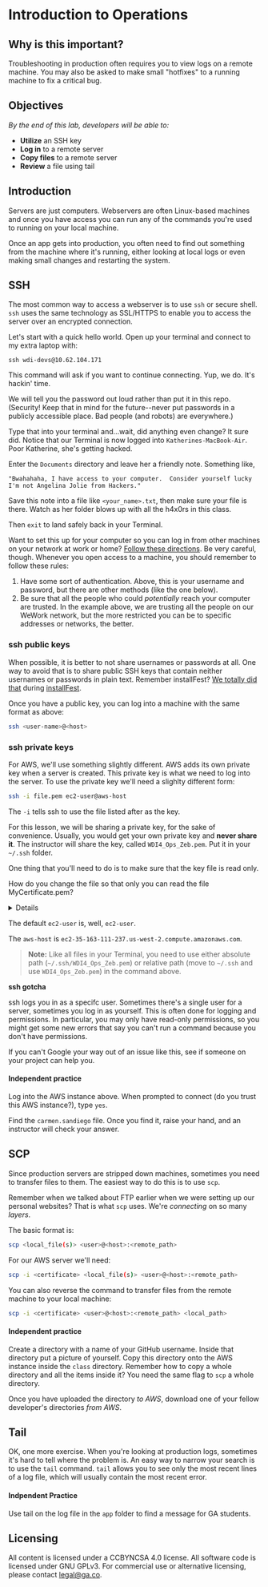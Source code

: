 <!--Actually 9:50 WDI2-->

<!--9:40 WDI3 -->
<!--9:40 5 minutes -->

<!--Hook: Think back to day 1.  Remember all that talk of the 7 layers of computer networking?  We talked briefly about the "Application" layer.  Long enough to mention that the "Application" layer indicates the type of data we're sending.  90% of the time as a web developer, you will be communicating with the HTTP or HTTPS type.  But we've already talked about sending Postgres traffic, Mongo traffic, and today we'll talk about a very special type of traffic--the type that lets you log in remotely to another machine...say, a web server.  -->

<!--Stress throughout this class to Read, Search, Ask...especially Read.  These directions are written approximately as clearly as new documentation.  Devs will need to put all the pieces of the puzzle together themselves without any external explanation. -->

# Introduction to Operations 

## Why is this important?

Troubleshooting in production often requires you to view logs on a remote machine. You may also be asked to 
make small "hotfixes" to a running machine to fix a critical bug.
 
## Objectives

*By the end of this lab, developers will be able to:*
* __Utilize__ an SSH key
* __Log in__ to a remote server 
* __Copy files__ to a remote server
* __Review__ a file using tail

## Introduction

Servers are just computers. Webservers are often Linux-based machines and once you have access you can run 
any of the commands you're used to running on your local machine. 

Once an app gets into production, you often need to find out something from the machine where it's running,
either looking at local logs or even making small changes and restarting the system.

<!--9:53-->

<!--9:44 WDI3 -->
<!--9:45 10 minutes -->

## SSH 

The most common way to access a webserver is to use `ssh` or secure shell. `ssh` uses the same technology as 
SSL/HTTPS to enable you to access the server over an encrypted connection. 

Let's start with a quick hello world.  Open up your terminal and connect to my extra laptop with:

`ssh wdi-devs@10.62.104.171`

This command will ask if you want to continue connecting.  Yup, we do.  It's hackin' time.

We will tell you the password out loud rather than put it in this repo.  (Security!  Keep that in mind for the future--never put passwords in a publicly accessible place.  Bad people (and robots) are everywhere.)

Type that into your terminal and...wait, did anything even change?  It sure did.  Notice that our Terminal is now logged into `Katherines-MacBook-Air`.  Poor Katherine, she's getting hacked.

Enter the `Documents` directory and leave her a friendly note.  Something like, 

`"Bwahahaha, I have access to your computer.  Consider yourself lucky I'm not Angelina Jolie from Hackers."`

Save this note into a file like `<your_name>.txt`, then make sure your file is there.  Watch as her folder blows up with all the h4x0rs in this class.  

Then `exit` to land safely back in your Terminal.

<!--9:54 WDI3 -->

Want to set this up for your computer so you can log in from other machines on your network at work or home?  [Follow these directions](https://support.apple.com/kb/PH18726?locale=en_US).  Be very careful, though.  Whenever you open access to a machine, you should remember to follow these rules:

1. Have some sort of authentication.  Above, this is your username and password, but there are other methods (like the one below).
2. Be sure that all the people who could *potentially* reach your computer are trusted.  In the example above, we are trusting all the people on our WeWork network, but the more restricted you can be to specific addresses or networks, the better.

### ssh public keys

When possible, it is better to not share usernames or passwords at all.  One way to avoid that is to share public SSH keys that contain neither usernames or passwords in plain text.  Remember installFest?  [We totally did that](https://help.github.com/articles/generating-an-ssh-key/) during [installFest](https://github.com/den-materials/installFest/blob/master/mac-dev-tools.md).

<!--Raise your hand if you realized that's what you were doing.  -->

Once you have a public key, you can log into a machine with the same format as above: 

```bash
ssh <user-name>@<host>
```

<!--9:55 10 minutes -->

### ssh private keys

For AWS, we'll use something slightly different. AWS adds its own private key when a server is created. 
This private key is what we need to log into the server. To use the private key we'll need a slighlty different form:

```bash
ssh -i file.pem ec2-user@aws-host
```

The ``-i`` tells ssh to use the file listed after as the key.

<!--WDI3 10:03 when turning over to devs -->
<!--Actually 10:06 WDI2-->

For this lesson, we will be sharing a private key, for the sake of convenience.  Usually, you would get your own private key and **never share it**.  The instructor will share the key, called `WDI4_Ops_Zeb.pem`.  Put it in your `~/.ssh` folder.

One thing that you'll need to do is to make sure that the key file is read only.

How do you change the file so that only you can read the file MyCertificate.pem?
<details>
``chmod 400 MyCertificate.pem``
</details>

The default `ec2-user` is, well, `ec2-user`.

The `aws-host` is `ec2-35-163-111-237.us-west-2.compute.amazonaws.com`.

>**Note:** Like all files in your Terminal, you need to use either absolute path (`~/.ssh/WDI4_Ops_Zeb.pem`) or relative path (move to `~/.ssh` and use `WDI4_Ops_Zeb.pem`) in the command above.

__ssh gotcha__

ssh logs you in as a specifc user. Sometimes there's a single user for a server, sometimes you log in as 
yourself. This is often done for logging and permissions. In particular, you may only have read-only 
permissions, so you might get some new errors that say you can't run a command because you don't have permissions.

If you can't Google your way out of an issue like this, see if someone on your project can help you.

#### Independent practice

Log into the AWS instance above.  When prompted to connect (do you trust this AWS instance?), type `yes`.

Find the ``carmen.sandiego`` file.  Once you find it, raise your hand, and an instructor will check your answer.

<!--Actually 10:42, That ssh-i took FOREVER for devs to get -->
<!--10:35 WDI3 -->

<!--10:05 10 minutes -->

## SCP 

Since production servers are stripped down machines, sometimes you need to transfer files to them.
The easiest way to do this is to use ``scp``.

Remember when we talked about FTP earlier when we were setting up our personal websites?  That is what `scp` uses.  We're *connecting* on so many *layers*.

The basic format is:
```bash
scp <local_file(s)> <user>@<host>:<remote_path>
```

For our AWS server we'll need:
```bash
scp -i <certificate> <local_file(s)> <user>@<host>:<remote_path>
```

You can also reverse the command to transfer files from the remote machine to your local machine:
```bash
scp -i <certificate> <user>@<host>:<remote_path> <local_path> 
```

<!--10:43 turning over to devs -->

#### Independent practice

Create a directory with a name of your GitHub username. Inside that directory put a picture of yourself. Copy this directory onto the AWS instance inside the `class` directory.  Remember how to copy a whole directory and all the items inside it?  You need the same flag to `scp` a whole directory.

Once you have uploaded the directory *to AWS*, download one of your fellow developer's directories *from AWS*.

<!--Actually 11:10 WDI2-->
<!--WDI3 10:57 -->

<!--10:15 5 minutes -->

## Tail

OK, one more exercise.  When you're looking at production logs, sometimes it's hard to tell where the problem is.  An easy way to narrow your search is to use the ``tail`` command.  `tail` allows you to see only the most recent lines of a log file, which will usually contain the most recent error.

#### Indpendent Practice 

Use tail on the log file in the `app` folder to find a message for GA students.

<!--11:05 WDI3 after all scps unblocked -->
<!--Actually 11:15 -->

## Licensing

All content is licensed under a CC­BY­NC­SA 4.0 license.
All software code is licensed under GNU GPLv3. For commercial use or alternative licensing, please contact legal@ga.co.
